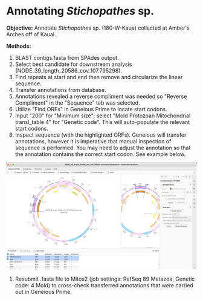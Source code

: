 
# Annotating *Stichopathes* sp.

**Objective:** Annotate *Stichopathes* sp. (180-W-Kaua) collected at Amber's Arches off of Kauai.

**Methods:** 
1. BLAST contigs.fasta from SPAdes output.
2. Select best candidate for downstream analysis (NODE_39_length_20586_cov_107.795298).
3. Find repeats at start and end then remove and circularize the linear sequence.
4. Transfer annotations from database.
5. Annotations revealed a reverse compliment was needed so "Reverse Compliment" in the "Sequence" tab was selected.
6. Utilize "Find ORFs" in Geneious Prime to locate start codons. 
7. Input "200" for "Minimum size"; select "Mold Protozoan Mitochondrial transl_table 4" for "Genetic code". This will auto-populate the relevant start codons.
8. Inspect sequence (with the highlighted ORFs). Geneious will transfer annotations, however it is imperative that manual inspection of sequence is performed. You may need to adjust the annotation so that the annotation contains the correct start codon. See example below.

![open reading frame and annotation](orf_example.jpeg)

1. Resubmit .fasta file to Mitos2 (job settings: RefSeq 89 Metazoa, Genetic code: 4 Mold) to cross-check transferred annotations that were carried out in Geneious Prime.
